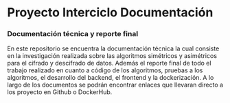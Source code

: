 # Proyecto Interciclo Documentación
### Documentación técnica y reporte final

En este repositorio se encuentra la documentación técnica la cual consiste en la investigación realizada sobre las algoritmos simétricos y asimétricos para el cifrado y descifrado de datos.
Además el reporte final de todo el trabajo realizado en cuanto a código de los algoritmos, pruebas a los algoritmos, el desarrollo del backend, el frontend y la dockerización.
A lo largo de los documentos se podrán encontrar enlaces que llevaran directo a los proyecto en Github o DockerHub.
